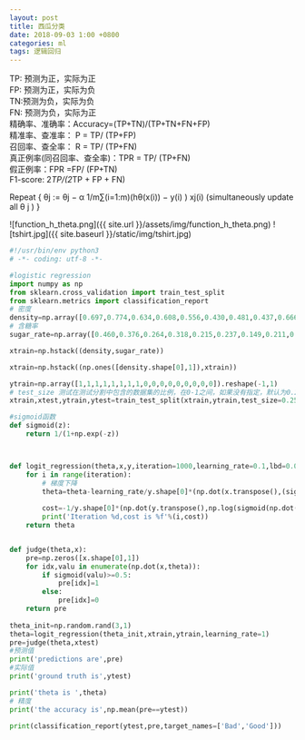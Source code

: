 ```yaml
---
layout: post
title: 西瓜分类
date: 2018-09-03 1:00 +0800
categories: ml
tags: 逻辑回归
---
```

TP: 预测为正，实际为正  
FP: 预测为正，实际为负  
TN:预测为负，实际为负  
FN: 预测为负，实际为正  
精确率、准确率：Accuracy=(TP+TN)/(TP+TN+FN+FP)  
精准率、查准率： P = TP/ (TP+FP)  
召回率、查全率： R = TP/ (TP+FN)  
真正例率(同召回率、查全率)：TPR = TP/ (TP+FN)  
假正例率：FPR =FP/ (FP+TN)  
F1-score: 2*TP/(2*TP + FP + FN)  


Repeat { θj := θj − α 1/m∑(i=1:m)(hθ(x(i)) − y(i) ) xj(i)
    (simultaneously update all θ j )
}

![function_h_theta.png]({{ site.url }}/assets/img/function_h_theta.png)
![tshirt.jpg]({{ site.baseurl }}/static/img/tshirt.jpg)
```python
#!/usr/bin/env python3
# -*- coding: utf-8 -*-

#logistic regression
import numpy as np
from sklearn.cross_validation import train_test_split
from sklearn.metrics import classification_report
# 密度
density=np.array([0.697,0.774,0.634,0.608,0.556,0.430,0.481,0.437,0.666,0.243,0.245,0.343,0.639,0.657,0.360,0.593,0.719]).reshape(-1,1)
# 含糖率
sugar_rate=np.array([0.460,0.376,0.264,0.318,0.215,0.237,0.149,0.211,0.091,0.267,0.057,0.099,0.161,0.198,0.370,0.042,0.103]).reshape(-1,1)

xtrain=np.hstack((density,sugar_rate))

xtrain=np.hstack((np.ones([density.shape[0],1]),xtrain))

ytrain=np.array([1,1,1,1,1,1,1,1,0,0,0,0,0,0,0,0,0]).reshape(-1,1)
# test_size 测试在测试分割中包含的数据集的比例，在0-1之间，如果没有指定，默认为0.25,random_state为随机数种子
xtrain,xtest,ytrain,ytest=train_test_split(xtrain,ytrain,test_size=0.25,random_state=33)

#sigmoid函数
def sigmoid(z):
    return 1/(1+np.exp(-z))



def logit_regression(theta,x,y,iteration=1000,learning_rate=0.1,lbd=0.01):
    for i in range(iteration):
        # 梯度下降
        theta=theta-learning_rate/y.shape[0]*(np.dot(x.transpose(),(sigmoid(np.dot(x,theta))-y))+lbd*theta)
        
        cost=-1/y.shape[0]*(np.dot(y.transpose(),np.log(sigmoid(np.dot(x,theta))))+np.dot((1-y).transpose(),np.log(1-sigmoid(np.dot(x,theta)))))+lbd/(2*y.shape[0])*np.dot(theta.transpose(),theta)
        print('Iteration %d,cost is %f'%(i,cost))
    return theta


def judge(theta,x):
    pre=np.zeros([x.shape[0],1])
    for idx,valu in enumerate(np.dot(x,theta)):
        if sigmoid(valu)>=0.5:
            pre[idx]=1
        else:
            pre[idx]=0
    return pre
                
theta_init=np.random.rand(3,1)
theta=logit_regression(theta_init,xtrain,ytrain,learning_rate=1)
pre=judge(theta,xtest)
#预测值
print('predictions are',pre)
#实际值
print('ground truth is',ytest)

print('theta is ',theta)
# 精度
print('the accuracy is',np.mean(pre==ytest))

print(classification_report(ytest,pre,target_names=['Bad','Good']))

```
